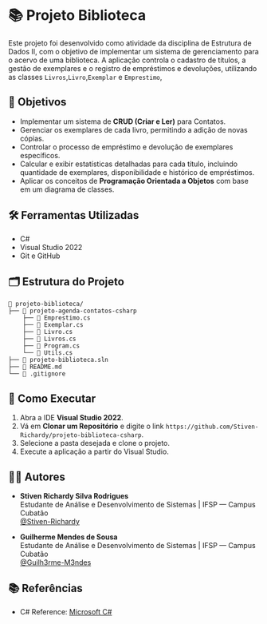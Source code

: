 # 📚 Projeto Biblioteca

Este projeto foi desenvolvido como atividade da disciplina de Estrutura de Dados II, com o objetivo de implementar um sistema de gerenciamento para o acervo de uma biblioteca. A aplicação controla o cadastro de títulos, a gestão de exemplares e o registro de empréstimos e devoluções, utilizando as classes `Livros`,`Livro`,`Exemplar` e `Emprestimo`,

## 🎯 Objetivos

- Implementar um sistema de **CRUD (Criar e Ler)** para Contatos.
- Gerenciar os exemplares de cada livro, permitindo a adição de novas cópias.
- Controlar o processo de empréstimo e devolução de exemplares específicos.
- Calcular e exibir estatísticas detalhadas para cada título, incluindo quantidade de exemplares, disponibilidade e histórico de empréstimos.
- Aplicar os conceitos de **Programação Orientada a Objetos** com base em um diagrama de classes.

## 🛠️ Ferramentas Utilizadas

- C#
- Visual Studio 2022
- Git e GitHub

## 🗂️ Estrutura do Projeto

```
📁 projeto-biblioteca/
├── 📁 projeto-agenda-contatos-csharp
    ├── 📄 Emprestimo.cs
    ├── 📄 Exemplar.cs
    ├── 📄 Livro.cs
    ├── 📄 Livros.cs
    ├── 📄 Program.cs
    └── 📄 Utils.cs
├── 📄 projeto-biblioteca.sln
├── 📄 README.md
└── 📄 .gitignore
```

## 🚀 Como Executar

1. Abra a IDE **Visual Studio 2022**.
2. Vá em **Clonar um Repositório** e digite o link `https://github.com/Stiven-Richardy/projeto-biblioteca-csharp`.
3. Selecione a pasta desejada e clone o projeto.
4. Execute a aplicação a partir do Visual Studio.

## 👨‍🏫 Autores

- **Stiven Richardy Silva Rodrigues**  
  Estudante de Análise e Desenvolvimento de Sistemas | IFSP — Campus Cubatão  
  [@Stiven-Richardy](https://github.com/Stiven-Richardy)

- **Guilherme Mendes de Sousa**  
  Estudante de Análise e Desenvolvimento de Sistemas | IFSP — Campus Cubatão  
  [@Guilh3rme-M3ndes](https://github.com/Guilh3rme-M3ndes)

## 📚 Referências

- C# Reference: [Microsoft C#](https://learn.microsoft.com/pt-br/visualstudio/get-started/csharp/?view=vs-2022)
